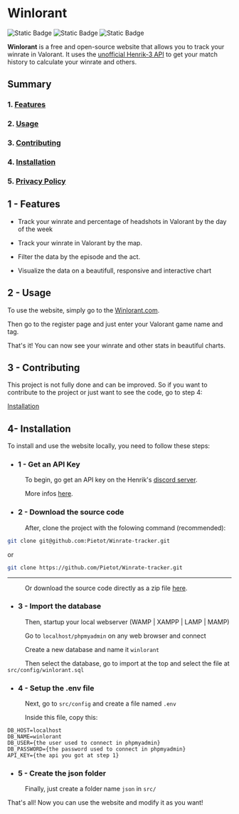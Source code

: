 # Winlorant

![Static Badge](https://img.shields.io/badge/made_in-France-red?labelColor=blue)
![Static Badge](https://img.shields.io/badge/language-PHP-777BB3?labelColor=484C89)
![Static Badge](https://img.shields.io/badge/language-JavaScript-f0db4f?labelColor=323330)

**Winlorant** is a free and open-source website that allows you to track your winrate in Valorant. It uses the <a href="https://github.com/Henrik-3/unofficial-valorant-api" target="_blank">unofficial Henrik-3 API</a> to get your match history to calculate your winrate and others.

## Summary

### 1. [Features](#1---features)

### 2. [Usage](#2---usage)

### 3. [Contributing](#3---contributing)

### 4. [Installation](#4---installation)

### 5. [Privacy Policy](#5---privacy-policy)

## 1 - Features

- Track your winrate and percentage of headshots in Valorant by the day of the week

- Track your winrate in Valorant by the map.

- Filter the data by the episode and the act.

- Visualize the data on a beautifull, responsive and interactive chart

## 2 - Usage

To use the website, simply go to the <a href="https://winlorant.com/" target="_blank">Winlorant.com</a>.

Then go to the register page and just enter your Valorant game name and tag.

That's it! You can now see your winrate and other stats in beautiful charts.

## 3 - Contributing

This project is not fully done and can be improved. So if you want to contribute to the project or just want to see the code, go to step 4:

[Installation](#4---installation)

## 4- Installation

To install and use the website locally, you need to follow these steps:

 *  ### 1 - Get an API Key

&nbsp;&nbsp;&nbsp;&nbsp;&nbsp;&nbsp;&nbsp;&nbsp;&nbsp;&nbsp;To begin, go get an API key on the Henrik's <a href="https://discord.com/invite/X3GaVkX2YN">discord server</a>.

&nbsp;&nbsp;&nbsp;&nbsp;&nbsp;&nbsp;&nbsp;&nbsp;&nbsp;&nbsp;More infos [here](https://docs.henrikdev.xyz/valorant/changes/v4.0.0)</a>.

 * ### 2 - Download the source code

&nbsp;&nbsp;&nbsp;&nbsp;&nbsp;&nbsp;&nbsp;&nbsp;&nbsp;&nbsp;After, clone the project with the folowing command (recommended):

```bash
git clone git@github.com:Pietot/Winrate-tracker.git
```
or
```bash
git clone https://github.com/Pietot/Winrate-tracker.git
```

---

&nbsp;&nbsp;&nbsp;&nbsp;&nbsp;&nbsp;&nbsp;&nbsp;&nbsp;&nbsp;Or download the source code directly as a zip file <a href="https://github.com/Pietot/Winrate-tracker/archive/refs/heads/main.zip">here</a>.

 * ### 3 - Import the database

&nbsp;&nbsp;&nbsp;&nbsp;&nbsp;&nbsp;&nbsp;&nbsp;&nbsp;&nbsp;Then, startup your local webserver (WAMP | XAMPP | LAMP | MAMP)
 
&nbsp;&nbsp;&nbsp;&nbsp;&nbsp;&nbsp;&nbsp;&nbsp;&nbsp;&nbsp;Go to `localhost/phpmyadmin` on any web browser and connect

&nbsp;&nbsp;&nbsp;&nbsp;&nbsp;&nbsp;&nbsp;&nbsp;&nbsp;&nbsp;Create a new database and name it `winlorant`

&nbsp;&nbsp;&nbsp;&nbsp;&nbsp;&nbsp;&nbsp;&nbsp;&nbsp;&nbsp;Then select the database, go to import at the top and select the file at `src/config/winlorant.sql`


 * ### 4 - Setup the .env file

&nbsp;&nbsp;&nbsp;&nbsp;&nbsp;&nbsp;&nbsp;&nbsp;&nbsp;&nbsp;Next, go to `src/config` and create a file named `.env`

&nbsp;&nbsp;&nbsp;&nbsp;&nbsp;&nbsp;&nbsp;&nbsp;&nbsp;&nbsp;Inside this file, copy this:

```env
DB_HOST=localhost
DB_NAME=winlorant
DB_USER={the user used to connect in phpmyadmin}
DB_PASSWORD={the password used to connect in phpmyadmin}
API_KEY={the api you got at step 1}
```

 * ### 5 - Create the json folder

&nbsp;&nbsp;&nbsp;&nbsp;&nbsp;&nbsp;&nbsp;&nbsp;&nbsp;&nbsp;Finally, just create a folder name `json` in `src/`

That's all! Now you can use the website and modify it as you want!
